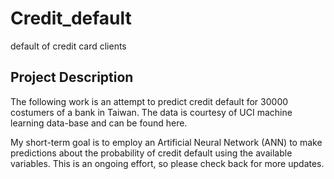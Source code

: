 # Credit_default
default of credit card clients


## Project Description

The following work is an attempt to predict credit default for 30000 costumers of a bank in Taiwan. The data is courtesy of UCI machine learning data-base and can be found here.

My short-term goal is to employ an Artificial Neural Network (ANN) to make predictions about the probability of credit default using the available variables. This is an ongoing effort, so please check back for more updates.


